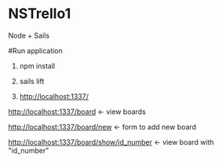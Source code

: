 # NSTrello1
Node + Sails

#Run application
1) npm install

2) sails lift

3) [http://localhost:1337/](http://localhost:1337/)

[http://localhost:1337/board](http://localhost:1337/board) <- view boards

[http://localhost:1337/board/new](http://localhost:1337/board/new) <- form to add new board

[http://localhost:1337/board/show/id_number](http://localhost:1337/board/show/id_number) <- view board with "id_number"


